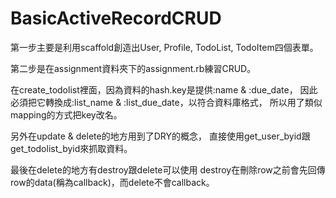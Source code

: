 # BasicActiveRecordCRUD

第一步主要是利用scaffold創造出User, Profile, TodoList, TodoItem四個表單。

第二步是在assignment資料夾下的assignment.rb練習CRUD。

在create_todolist裡面，因為資料的hash.key是提供:name & :due_date，
因此必須把它轉換成:list_name & :list_due_date，以符合資料庫格式，
所以用了類似mapping的方式把key改名。

另外在update & delete的地方用到了DRY的概念，
直接使用get_user_byid跟get_todolist_byid來抓取資料。

最後在delete的地方有destroy跟delete可以使用
destroy在刪除row之前會先回傳row的data(稱為callback)，而delete不會callback。
